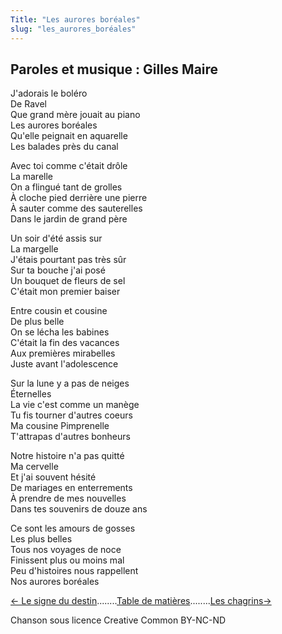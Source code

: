 ```yaml
---
Title: "Les aurores boréales"
slug: "les_aurores_boréales"
---
```


##  Paroles et musique : Gilles Maire
  
J'adorais le boléro  
De Ravel  
Que grand mère jouait au piano  
Les aurores boréales  
Qu'elle peignait en aquarelle  
Les balades près du canal  
  
Avec toi comme c'était drôle  
La marelle  
On a flingué tant de grolles  
À cloche pied derrière une pierre  
À sauter comme des sauterelles  
Dans le jardin de grand père  
  
Un soir d'été assis sur  
La margelle  
J'étais pourtant pas très sûr  
Sur ta bouche j'ai posé  
Un bouquet de fleurs de sel  
C'était mon premier baiser  
  
Entre cousin et cousine  
De plus belle  
On se lécha les babines  
C'était la fin des vacances  
Aux premières mirabelles  
Juste avant l'adolescence  
  
Sur la lune y a pas de neiges  
Éternelles  
La vie c'est comme un manège  
Tu fis tourner d'autres coeurs  
Ma cousine Pimprenelle  
T'attrapas d'autres bonheurs  
  
Notre histoire n'a pas quitté  
Ma cervelle  
Et j'ai souvent hésité  
De mariages en enterrements  
À prendre de mes nouvelles  
Dans tes souvenirs de douze ans  
  
Ce sont les amours de gosses  
Les plus belles  
Tous nos voyages de noce  
Finissent plus ou moins mal  
Peu d'histoires nous rappellent  
Nos aurores boréales  
  


[← Le signe du destin](../le_signe_du_destin)........[Table de matières](..)........[Les chagrins→](../les_chagrins)


Chanson sous licence Creative Common BY-NC-ND

